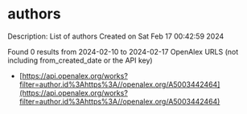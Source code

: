 # authors
Description: List of authors
Created on Sat Feb 17 00:42:59 2024

Found 0 results from 2024-02-10 to 2024-02-17
OpenAlex URLS (not including from_created_date or the API key)
- [https://api.openalex.org/works?filter=author.id%3Ahttps%3A//openalex.org/A5003442464](https://api.openalex.org/works?filter=author.id%3Ahttps%3A//openalex.org/A5003442464)

